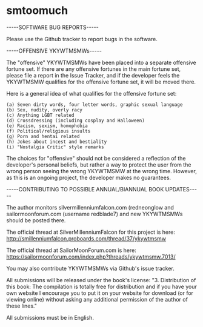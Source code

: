 # smtoomuch

-----SOFTWARE BUG REPORTS-----

Please use the Github tracker to report bugs in the software.

-----OFFENSIVE YKYWTMSMWs-----

The "offensive" YKYWTMSMWs have been placed into a separate offensive fortune
set. If there are any offensive fortunes in the main fortune set, please file a report in the Issue Tracker, and if the developer feels the YKYWTMSMW qualifies for the offensive fortune set, it will be moved there. 

Here is a general idea of what qualifies for the offensive fortune set:

	(a) Seven dirty words, four letter words, graphic sexual language
	(b) Sex, nudity, overly racy
	(c) Anything LGBT related
	(d) Crossdressing (including cosplay and Halloween)
	(e) Racism, sexism, homophobia
	(f) Political/religious insults
	(g) Porn and hentai related
	(h) Jokes about incest and bestiality
	(i) "Nostalgia Critic" style remarks

The choices for "offensive" should not be considered a reflection of the developer's personal beliefs, but rather a way to protect the user from the wrong person seeing the wrong YKYWTMSMW at the wrong time. However, as this is an ongoing project, the developer makes no guarantees.

-----CONTRIBUTING TO POSSIBLE ANNUAL/BIANNUAL BOOK UPDATES-----

The author monitors silvermillenniumfalcon.com (redneonglow and sailormoonforum.com (username redblade7) and new YKYWTMSMWs should be posted there.

The official thread at SilverMillenniumFalcon for this project is here: http://smillenniumfalcon.proboards.com/thread/37/ykywtmsmw

The official thread at SailorMoonForum.com is here: https://sailormoonforum.com/index.php?threads/ykywtmsmw.7013/

You may also contribute YKYWTMSMWs via Github's issue tracker.

All submissions will be released under the book's license: "3. Distribution of this book: The compilation is totally free for distribution and if you have your own website I encourage you to put it on your website for download (or for viewing online) without asking any additional permission of the author of these lines."

All submissions must be in English.


